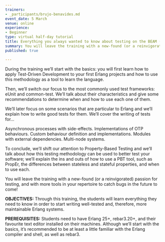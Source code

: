 ```yaml
---
trainers:
- _participants/brujo-benavides.md
event_date: 5 March
venue: online
experience:
- Beginner
type: virtual half-day tutorial
title: Everything you always wanted to know about testing on the BEAM (online)
summary: You will leave the training with a new-found (or a reinvigorated) passion for testing, and with more tools in your repertoire to catch bugs in the future to come!
published: true

---
```

During the training we’ll start with the basics: you will first learn how to apply Test-Driven Development to your first Erlang projects and how to use this methodology as a tool to learn the language.

Then, we’ll switch our focus to the most commonly used test frameworks: eUnit and common-test. We’ll talk about their characteristics and give some recommendations to determine when and how to use each one of them.

We’ll later focus on some scenarios that are particular to Erlang and we’ll explain how to write good tests for them. We’ll cover the writing of tests for…

Asynchronous processes with side-effects.
Implementations of OTP behaviours.
Custom behaviour definition and implementations.
Modules with external dependencies.
Multi-node systems.

To conclude, we’ll shift our attention to Property-Based Testing and we’ll talk about how this testing methodology can be used to better test your software; we’ll explain the ins and outs of how to use a PBT tool, such as PropEr, the differences between stateless and stateful properties, and when to use each.

You will leave the training with a new-found (or a reinvigorated) passion for testing, and with more tools in your repertoire to catch bugs in the future to come!

**OBJECTIVES:**
Through this training, the students will learn everything they need to know in order to start writing well-tested and, therefore, more maintainable Erlang systems.

**PREREQUISITES:**
Students need to have Erlang 25+, rebar3.20+, and their favourite text editor installed on their machines. Although we’ll start with the basics, it’s recommended to be at least a little familiar with the Erlang compiler and shell, as well as rebar3.
